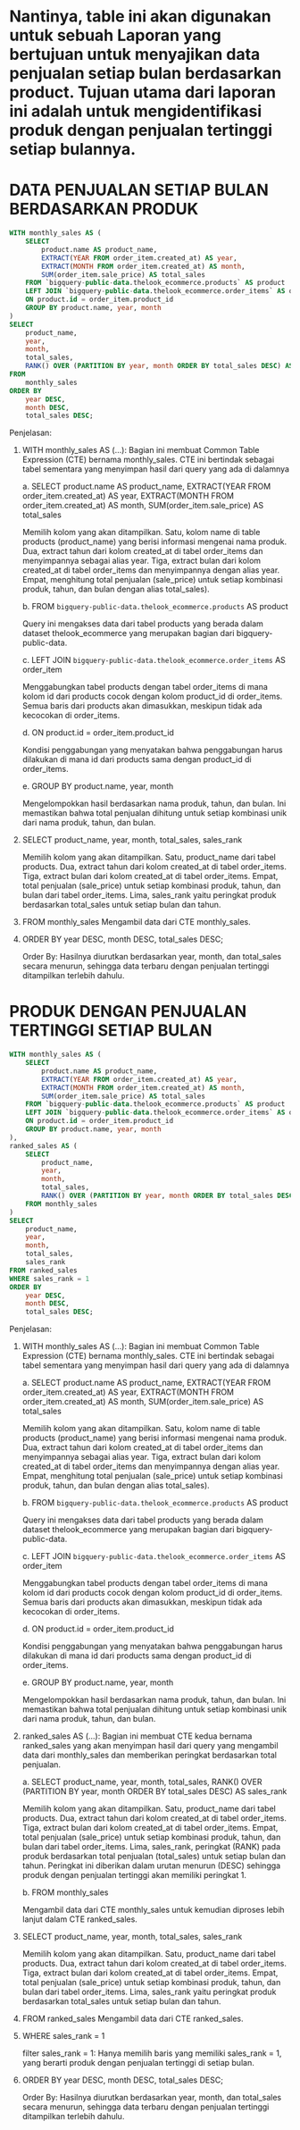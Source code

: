 # Nantinya, table ini akan digunakan untuk sebuah Laporan yang bertujuan untuk menyajikan data penjualan setiap bulan berdasarkan product. Tujuan utama dari laporan ini adalah untuk mengidentifikasi produk dengan penjualan tertinggi setiap bulannya.

# DATA PENJUALAN SETIAP BULAN BERDASARKAN PRODUK
``` sql
WITH monthly_sales AS (
    SELECT
        product.name AS product_name,
        EXTRACT(YEAR FROM order_item.created_at) AS year,
        EXTRACT(MONTH FROM order_item.created_at) AS month,
        SUM(order_item.sale_price) AS total_sales
    FROM `bigquery-public-data.thelook_ecommerce.products` AS product
    LEFT JOIN `bigquery-public-data.thelook_ecommerce.order_items` AS order_item
    ON product.id = order_item.product_id
    GROUP BY product.name, year, month
)
SELECT
    product_name,
    year,
    month,
    total_sales,
    RANK() OVER (PARTITION BY year, month ORDER BY total_sales DESC) AS sales_rank
FROM
    monthly_sales
ORDER BY
    year DESC,
    month DESC,
    total_sales DESC;
```
Penjelasan:
1. WITH monthly_sales AS (...): Bagian ini membuat Common Table Expression (CTE) bernama monthly_sales. CTE ini bertindak sebagai tabel sementara yang menyimpan hasil dari query yang ada di dalamnya

   a. SELECT product.name AS product_name, EXTRACT(YEAR FROM order_item.created_at) AS year, EXTRACT(MONTH FROM order_item.created_at) AS month, SUM(order_item.sale_price) AS total_sales
   
   Memilih kolom yang akan ditampilkan. Satu, kolom name di table products (product_name) yang berisi informasi mengenai nama produk. Dua, extract tahun dari kolom created_at di tabel order_items dan menyimpannya sebagai alias year. Tiga, extract bulan dari kolom created_at di tabel order_items dan menyimpannya dengan alias year. Empat, menghitung total penjualan (sale_price) untuk setiap kombinasi produk, tahun, dan bulan dengan alias total_sales).
   
   b. FROM `bigquery-public-data.thelook_ecommerce.products` AS product

   Query ini mengakses data dari tabel products yang berada dalam dataset thelook_ecommerce yang merupakan bagian dari bigquery-public-data.
   
   c. LEFT JOIN `bigquery-public-data.thelook_ecommerce.order_items` AS order_item

   Menggabungkan tabel products dengan tabel order_items di mana kolom id dari products cocok dengan kolom product_id di order_items. Semua baris dari products akan dimasukkan, meskipun tidak ada kecocokan di order_items.
   
   d. ON product.id = order_item.product_id

   Kondisi penggabungan yang menyatakan bahwa penggabungan harus dilakukan di mana id dari products sama dengan product_id di order_items.

   e. GROUP BY product.name, year, month

   Mengelompokkan hasil berdasarkan nama produk, tahun, dan bulan. Ini memastikan bahwa total penjualan dihitung untuk setiap kombinasi unik dari nama produk, tahun, dan bulan.
   
2. SELECT product_name, year, month, total_sales, sales_rank
   
   Memilih kolom yang akan ditampilkan. Satu, product_name dari tabel products. Dua, extract tahun dari kolom created_at di tabel order_items. Tiga, extract bulan dari kolom created_at di tabel order_items. Empat, total penjualan (sale_price) untuk setiap kombinasi produk, tahun, dan bulan dari tabel order_items. Lima, sales_rank yaitu peringkat produk berdasarkan total_sales untuk setiap bulan dan tahun.

3. FROM monthly_sales
   Mengambil data dari CTE monthly_sales.
   
4. ORDER BY year DESC, month DESC, total_sales DESC;

   Order By: Hasilnya diurutkan berdasarkan year, month, dan total_sales secara menurun, sehingga data terbaru dengan penjualan tertinggi ditampilkan terlebih dahulu.



# PRODUK DENGAN PENJUALAN TERTINGGI SETIAP BULAN

``` sql
WITH monthly_sales AS (
    SELECT
        product.name AS product_name,
        EXTRACT(YEAR FROM order_item.created_at) AS year,
        EXTRACT(MONTH FROM order_item.created_at) AS month,
        SUM(order_item.sale_price) AS total_sales
    FROM `bigquery-public-data.thelook_ecommerce.products` AS product
    LEFT JOIN `bigquery-public-data.thelook_ecommerce.order_items` AS order_item
    ON product.id = order_item.product_id
    GROUP BY product.name, year, month
),
ranked_sales AS (
    SELECT
        product_name,
        year,
        month,
        total_sales,
        RANK() OVER (PARTITION BY year, month ORDER BY total_sales DESC) AS sales_rank
    FROM monthly_sales
)
SELECT
    product_name,
    year,
    month,
    total_sales,
    sales_rank
FROM ranked_sales
WHERE sales_rank = 1
ORDER BY
    year DESC,
    month DESC,
    total_sales DESC;
```
Penjelasan:

1. WITH monthly_sales AS (...): Bagian ini membuat Common Table Expression (CTE) bernama monthly_sales. CTE ini bertindak sebagai tabel sementara yang menyimpan hasil dari query yang ada di dalamnya

   a. SELECT product.name AS product_name, EXTRACT(YEAR FROM order_item.created_at) AS year, EXTRACT(MONTH FROM order_item.created_at) AS month, SUM(order_item.sale_price) AS total_sales
   
   Memilih kolom yang akan ditampilkan. Satu, kolom name di table products (product_name) yang berisi informasi mengenai nama produk. Dua, extract tahun dari kolom created_at di tabel order_items dan menyimpannya sebagai alias year. Tiga, extract bulan dari kolom created_at di tabel order_items dan menyimpannya dengan alias year. Empat, menghitung total penjualan (sale_price) untuk setiap kombinasi produk, tahun, dan bulan dengan alias total_sales).
   
   b. FROM `bigquery-public-data.thelook_ecommerce.products` AS product
   
   Query ini mengakses data dari tabel products yang berada dalam dataset thelook_ecommerce yang merupakan bagian dari bigquery-public-data.
   
   c. LEFT JOIN `bigquery-public-data.thelook_ecommerce.order_items` AS order_item

   Menggabungkan tabel products dengan tabel order_items di mana kolom id dari products cocok dengan kolom product_id di order_items. Semua baris dari products akan dimasukkan, meskipun tidak ada kecocokan di order_items.
   
   d. ON product.id = order_item.product_id

   Kondisi penggabungan yang menyatakan bahwa penggabungan harus dilakukan di mana id dari products sama dengan product_id di order_items.

   e. GROUP BY product.name, year, month

   Mengelompokkan hasil berdasarkan nama produk, tahun, dan bulan. Ini memastikan bahwa total penjualan dihitung untuk setiap kombinasi unik dari nama produk, tahun, dan bulan.
   
2. ranked_sales AS (...): Bagian ini membuat CTE kedua bernama ranked_sales yang akan menyimpan hasil dari query yang mengambil data dari monthly_sales dan memberikan peringkat berdasarkan total penjualan.
   
   a. SELECT product_name, year, month, total_sales, RANK() OVER (PARTITION BY year, month ORDER BY total_sales DESC) AS sales_rank
   
   Memilih kolom yang akan ditampilkan. Satu, product_name dari tabel products. Dua, extract tahun dari kolom created_at di tabel order_items. Tiga, extract bulan dari kolom created_at di tabel order_items. Empat, total penjualan (sale_price) untuk setiap kombinasi produk, tahun, dan bulan dari tabel order_items. Lima, sales_rank, peringkat (RANK) pada produk berdasarkan total penjualan (total_sales) untuk setiap bulan dan tahun. Peringkat ini diberikan dalam urutan menurun (DESC) sehingga produk dengan penjualan tertinggi akan memiliki peringkat 1.

   b. FROM monthly_sales
   
   Mengambil data dari CTE monthly_sales untuk kemudian diproses lebih lanjut dalam CTE ranked_sales.

3. SELECT product_name, year, month, total_sales, sales_rank
   
   Memilih kolom yang akan ditampilkan. Satu, product_name dari tabel products. Dua, extract tahun dari kolom created_at di tabel order_items. Tiga, extract bulan dari kolom created_at di tabel order_items. Empat, total penjualan (sale_price) untuk setiap kombinasi produk, tahun, dan bulan dari tabel order_items. Lima, sales_rank yaitu peringkat produk berdasarkan total_sales untuk setiap bulan dan tahun.

4. FROM ranked_sales
   Mengambil data dari CTE ranked_sales.

5. WHERE sales_rank = 1
   
   filter sales_rank = 1: Hanya memilih baris yang memiliki sales_rank = 1, yang berarti produk dengan penjualan tertinggi di setiap bulan.
   
8. ORDER BY year DESC, month DESC, total_sales DESC;

   Order By: Hasilnya diurutkan berdasarkan year, month, dan total_sales secara menurun, sehingga data terbaru dengan penjualan tertinggi ditampilkan terlebih dahulu.
